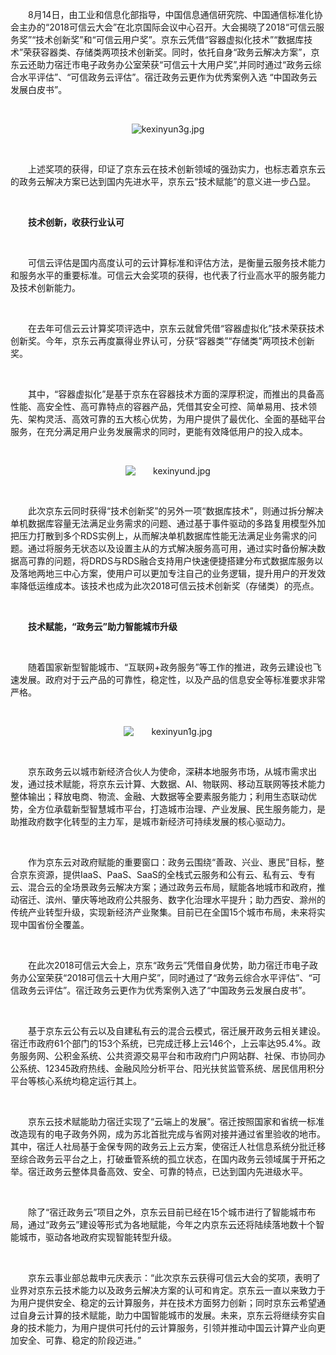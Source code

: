 <p style="text-indent: 2em;"><span style="text-indent: 2em;">8</span><span style="text-indent: 2em;">月14日，由工业和信息化部指导，中国信息通信研究院、中国通信标准化协会主办的“2018可信云大会”在北京国际会议中心召开。大会揭晓了2018“可信云服务奖”“技术创新奖”和“可信云用户奖”。京东云凭借“容器虚拟化技术”“数据库技术”荣获容器类、存储类两项技术创新奖。同时，依托自身“政务云解决方案”，京东云还助力宿迁市电子政务办公室荣获“可信云十大用户奖”,并同时通过“政务云综合水平评估”、“可信政务云评估”。宿迁政务云更作为优秀案例入选 “中国政务云发展白皮书”。</span></p><p style="text-indent: 2em;"><span style="text-indent: 2em;"><br/></span></p><p style="text-indent: 0em; text-align: center;"><img src="//img1.jcloudcs.com/cms/2f0c1680-6a30-4890-8a47-032da71eb9c920180814154838.jpg" title="" alt="kexinyun3g.jpg"/></p><p><br/></p><p style="text-indent: 2em;"><span style="text-indent: 2em;">上述奖项的获得，印证了京东云在技术创新领域的强劲实力，也标志着京东云的政务云解决方案已达到国内先进水平，京东云“技术赋能”的意义进一步凸显。</span></p><p style="text-indent: 2em;"><span style="text-indent: 2em;"><br/></span></p><p style="text-indent: 2em;"><strong><span style="text-indent: 2em;">技术创新，收获行业认可</span></strong></p><p style="text-indent: 2em;"><strong><span style="text-indent: 2em;"><br/></span></strong></p><p style="text-indent: 2em;"><span style="text-indent: 2em;">可信云评估是国内高度认可的云计算标准和评估方法，是衡量云服务技术能力和服务水平的重要标准。可信云大会奖项的获得，也代表了行业高水平的服务能力及技术创新能力。</span></p><p style="text-indent: 2em;"><span style="text-indent: 2em;"><br/></span></p><p style="text-indent: 2em;"><span style="text-indent: 2em;">在去年可信云云计算奖项评选中，京东云就曾凭借“容器虚拟化”技术荣获技术创新奖。今年，京东云再度赢得业界认可，分获“容器类”“存储类”两项技术创新奖。</span></p><p style="text-indent: 2em;"><span style="text-indent: 2em;"><br/></span></p><p style="text-indent: 2em;"><span style="text-indent: 2em;">其中，“容器虚拟化”是基于京东在容器技术方面的深厚积淀，而推出的具备高性能、高安全性、高可靠特点的容器产品，凭借其安全可控、简单易用、技术领先、架构灵活、高效可靠的五大核心优势，为用户提供了最优化、全面的基础平台服务，在充分满足用户业务发展需求的同时，更能有效降低用户的投入成本。</span></p><p style="text-indent: 2em;"><span style="text-indent: 2em;"><br/></span></p><p style="text-indent: 0em; text-align: center;"><span style="text-indent: 2em;"><img src="//img1.jcloudcs.com/cms/db71f338-8dcf-462b-9259-31b94d28dccb20180814154419.jpg" title="" alt="kexinyund.jpg"/></span></p><p style="text-indent: 2em;"><span style="text-indent: 2em;"><br/></span></p><p style="text-indent: 2em;"><span style="text-indent: 2em;">此次京东云同时获得“技术创新奖”的另外一项“数据库技术”，则通过拆分解决单机数据库容量无法满足业务需求的问题、通过基于事件驱动的多路复用模型外加把压力打散到多个RDS实例上，从而解决单机数据库性能无法满足业务需求的问题。通过将服务无状态以及设置主从的方式解决服务高可用，通过实时备份解决数据高可靠的问题，将DRDS与RDS融合支持用户快速便捷搭建分布式数据库服务以及落地两地三中心方案，使用户可以更加专注自己的业务逻辑，提升用户的开发效率降低运维成本。该技术也成为此次2018可信云技术创新奖（存储类）的亮点。</span></p><p style="text-indent: 2em;"><span style="text-indent: 2em;"><br/></span></p><p style="text-indent: 2em;"><strong>技术赋能，“政务云”助力智能城市升级</strong></p><p style="text-indent: 2em;"><strong><br/></strong></p><p style="text-indent: 2em;"><span style="text-indent: 2em;">随着国家新型智能城市、“互联网+政务服务”等工作的推进，政务云建设也飞速发展。政府对于云产品的可靠性，稳定性，以及产品的信息安全等标准要求非常严格。</span></p><p style="text-indent: 2em;"><span style="text-indent: 2em;"><br/></span></p><p style="text-indent: 0em; text-align: center;"><span style="text-indent: 2em;"><img src="//img1.jcloudcs.com/cms/f474be4d-e708-479c-a01c-45c1b26c0ea320180814154516.jpg" title="" alt="kexinyun1g.jpg"/></span></p><p style="text-indent: 0em;"><span style="text-indent: 2em;"><br/></span></p><p style="text-indent: 2em;"><span style="text-indent: 2em;">京东政务云以城市新经济合伙人为使命，深耕本地服务市场，从城市需求出发，通过技术赋能，将京东云计算、大数据、AI、物联网、移动互联网等技术能力整体输出；释放电商、物流、金融、大数据等全要素服务能力；利用生态联动优势，全方位承载新型智慧城市平台，打造城市治理、产业发展、民生服务能力，是助推政府数字化转型的主力军，是城市新经济可持续发展的核心驱动力。</span></p><p style="text-indent: 2em;"><span style="text-indent: 2em;"><br/></span></p><p style="text-indent: 2em;"><span style="text-indent: 2em;">作为京东云对政府赋能的重要窗口：政务云围绕“善政、兴业、惠民”目标，整合京东资源，提供IaaS、PaaS、SaaS的全栈式云服务和公有云、私有云、专有云、混合云的全场景政务云解决方案；通过政务云布局，赋能各地城市和政府，推动宿迁、滨州、肇庆等地政府公共服务、数字化治理水平提升；助力西安、滁州的传统产业转型升级，实现新经济产业聚集。目前已在全国15个城市布局，未来将实现中国省份全覆盖。</span></p><p style="text-indent: 2em;"><span style="text-indent: 2em;"><br/></span></p><p style="text-indent: 2em;"><span style="text-indent: 2em;">在此次2018可信云大会上，京东“政务云”凭借自身优势，助力宿迁市电子政务办公室荣获“2018可信云十大用户奖”，同时通过了“政务云综合水平评估”、“可信政务云评估”。宿迁政务云更作为优秀案例入选了“中国政务云发展白皮书”。</span></p><p style="text-indent: 2em;"><span style="text-indent: 2em;"><br/></span></p><p style="text-indent: 2em;"><span style="text-indent: 2em;">基于京东云公有云以及自建私有云的混合云模式，宿迁展开政务云相关建设。宿迁市政府61个部门的153个系统，已完成迁移上云146个，上云率达95.4%。政务服务网、公积金系统、公共资源交易平台和市政府门户网站群、社保、市协同办公系统、12345政府热线、金融风险分析平台、阳光扶贫监管系统、居民信用积分平台等核心系统均稳定运行其上。</span></p><p style="text-indent: 2em;"><span style="text-indent: 2em;"><br/></span></p><p style="text-indent: 2em;"><span style="text-indent: 2em;">京东云技术赋能助力宿迁实现了“云端上的发展”。</span><span style="text-indent: 2em;">宿迁按照国家和省统一标准改造现有的电子政务外网，成为苏北首批完成与省网对接并通过省里验收的地市。</span><span style="text-indent: 2em;">其中，宿迁人社局基于金保专网的政务云上云方案，使宿迁人社信息系统分批迁移至综合政务云平台之上，打破垂管系统的孤立状态，在国内政务云领域属于开拓之举。宿迁政务云整体具备高效、安全、可靠的特点，已达到国内先进级水平。</span></p><p style="text-indent: 2em;"><span style="text-indent: 2em;"><br/></span></p><p style="text-indent: 2em;"><span style="text-indent: 2em;">除了“宿迁政务云”项目之外，京东云目前已经在15个城市进行了智能城市布局，通过“政务云”建设等形式为各地赋能，今年之内京东云还将陆续落地数十个智能城市，驱动各地政府实现智能转型升级。</span></p><p style="text-indent: 2em;"><span style="text-indent: 2em;"><br/></span></p><p style="text-indent: 2em;"><span style="text-indent: 2em;">京东云事业部总裁申元庆表示：“此次京东云获得可信云大会的奖项，表明了业界对京东云技术能力以及政务云解决方案的认可和肯定。京东云一直以来致力于为用户提供安全、稳定的云计算服务，并在技术方面努力创新；同时京东云希望通过自身云计算的技术赋能，助力中国智能城市的发展。未来，京东云将继续夯实自身的技术能力，为用户提供可托付的云计算服务，引领并推动中国云计算产业向更加安全、可靠、稳定的阶段迈进。”</span></p>